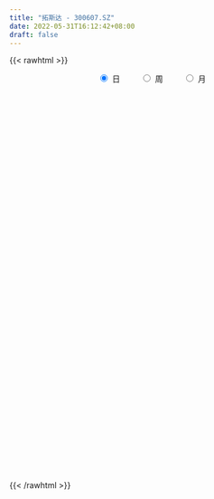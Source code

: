 ```yaml
---
title: "拓斯达 - 300607.SZ"
date: 2022-05-31T16:12:42+08:00
draft: false
---
```

{{< rawhtml >}}
    <div style="text-align: center">
        <label style="padding: 1rem;"><input style="margin-right: .5rem" type="radio" name="period" value="D" checked onclick="period_change(this)">日</label>
        <label style="padding: 1rem;"><input style="margin-right: .5rem" type="radio" name="period" value="W" onclick="period_change(this)">周</label>
        <label style="padding: 1rem;"><input style="margin-right: .5rem" type="radio" name="period" value="M" onclick="period_change(this)">月</label>
    </div>
    <div id="chart" style="height: 700px;"></div> 
    <script type="text/javascript">
        const D_v = [12038.06,21181.66,25215.32,22472.2,17031.25,16776.91,28384.04,27790.01,21329.74,22827.43,14365.4,17580.21,17696.53,13226.13,13109.45,19164.07,20912.2,22399.74,15382.06,11664.42,15831.7,39132.57,22963.03,29691.49,34634.62,23764.13,44349.29,31976.2,23044.79,26816.15,21576.36,22331.48,44526.27,53626.72,50433.88,41598.18,56396.31,49621.01,38579.54,40391.92,33239.39,36978.8,30358.16,33752.35,32987.35,54724.28,70562.82,44539.85,42897.71,95884.14,90765.39,103944.58,94837.8,70520.0,62818.27,49573.95,47188.19,52904.42,42048.87,46602.21,118784.37,78959.35,77412.58,51148.85,71910.42,269876.14,437508.95,377650.61,225596.27,420350.62,338830.57,314057.57,313377.54,257762.56,163162.6,182389.57,170725.0,127379.41,145389.66,134643.58,147462.2,125931.12,161512.53,123724.71,89333.03,108308.65,48818.17,54150.41,67733.23,73588.59,54525.34,55387.73,37502.05,41766.15,42496.5,35513.98,29024.55,153961.53,95577.24,72938.83,67458.03,56588.84,65625.42,57844.8,42264.62,51578.62,90782.92,137851.36,67174.04,51900.38,63899.76,38179.18,37734.73,46433.1,60993.76,36465.93,104812.84,67196.39,57675.46,69204.13,64717.69,69036.4,67972.49,67037.98,66686.51,79164.0,62669.69,53989.12,72421.6,112924.76,151561.23,72434.87,72658.78,47174.55,72790.48,47164.5,32640.34,49465.21,41975.0,48554.83,69324.69,63348.11,80132.19,60233.61,57620.64,43297.41,50879.79,53079.87,54707.98,30756.43,119184.57,123304.41,75253.76,49759.15,70036.57,55098.96,79308.54,117545.02,76426.59,139064.5,85273.84,77279.48,63637.4,66765.28,56595.78,52883.5,98612.1,36797.02,34028.61,156285.79,42705.07,58382.58,39126.28,32958.34,31249.42,34732.63,32297.82,48035.34,23953.58,25341.81,54394.54,41233.82,21660.63,46625.33,34974.75,37314.82,80124.4,47036.78,42683.1,27467.67,28458.78,32091.87,36264.15,41345.35,42569.83,60570.83,44391.85,40622.65,34624.81,71305.63,85419.07,58389.95,29523.13,40179.19,28764.89,31816.88,43871.48,26827.49,26574.86,30800.71,41717.24,44895.15,43990.44,31173.04,24644.8,19552.03,38639.26,23538.22,56986.61,50656.41,53057.81,29275.92,25579.81,29084.08,38984.57,31007.1,48893.93,75411.61,69224.69,45408.54,52677.68,37184.64,33182.24,31940.71,43736.95,49969.12,31132.87,27112.63,30325.96,26200.68,26866.6,27877.89,32109.02,30967.8,39242.66,23128.56,32837.52,30153.85,31184.06,31911.94]
const D_histogram = [0.0,-0.0213150997,0.0110995099,0.0490139133,0.0811733267,0.0944339091,0.1241480394,0.1753658795,0.1931536204,0.1479570902,0.0917677134,0.0432627928,0.0178133156,-0.0088674513,-0.0167449809,0.000639298,-0.0270569482,-0.0870154709,-0.1220150524,-0.1214975643,-0.1047804421,-0.0307860868,0.00661922,0.0301621232,0.0685895623,0.0885081164,0.1409796545,0.1452548293,0.1456143716,0.0957907053,0.0575713039,0.035204775,0.0258834091,-0.012426839,-0.0789955034,-0.1430137169,-0.1187884965,-0.0606748368,-0.0722970597,-0.1179198742,-0.1617715618,-0.2133328329,-0.214844858,-0.2080305834,-0.1914133805,-0.2220553847,-0.3025423129,-0.3525645401,-0.4004879217,-0.2917847317,-0.1607820124,-0.0191124211,0.0484696524,0.1316940628,0.1804929168,0.1868760566,0.1812295448,0.1711169043,0.1500487959,0.1088365598,0.1519990468,0.1363086851,0.039569973,-0.0289587699,-0.0538114754,0.0988317371,0.4061911929,0.5043916933,0.4728560889,0.4805570292,0.4213687869,0.4206772639,0.3963773661,0.2325679919,0.1208382566,-0.0037214584,-0.0742632806,-0.1051660243,-0.1750962877,-0.2469161821,-0.3334617169,-0.383734983,-0.3458603426,-0.3522126699,-0.3526028318,-0.3822552796,-0.36783449,-0.3537868134,-0.367344643,-0.3966570925,-0.3861784926,-0.3957393016,-0.3526395969,-0.2754362165,-0.2300544446,-0.2007288975,-0.1480853346,0.0233268615,0.0763471868,0.1300659074,0.1817480745,0.1932923724,0.1652315986,0.1504557739,0.1221021697,0.1234605685,0.0524681915,-0.1145153122,-0.2120342552,-0.2482934281,-0.2609202563,-0.2338656439,-0.1904828134,-0.1367912928,-0.0925430178,-0.0467495799,0.0417525082,0.1063402448,0.1510344091,0.2003559635,0.1876325734,0.2109266092,0.1957433863,0.1976364587,0.1816031587,0.164333187,0.1378843924,0.1227091286,0.1285174382,0.0849773129,0.1057690986,0.1164122697,0.0924296307,0.0765086971,0.0331157219,0.0034210061,-0.0020991711,0.0052742387,0.0158633153,0.0214948905,0.0485638811,0.0473346121,0.0723592853,0.0651375935,0.0315528497,0.01504174,-0.0039765761,-0.0331329753,-0.0434272495,-0.055300373,-0.0010442686,0.0516134118,0.079331362,0.0846783263,0.1016955366,0.0974619805,0.1041593624,0.1177577331,0.1212985576,0.1557258489,0.1575747353,0.1245081561,0.079941338,0.0769073512,0.0443677302,0.028124392,-0.0492313103,-0.0943533664,-0.1160533977,-0.2595170508,-0.3352560655,-0.3752992878,-0.367040205,-0.3293789224,-0.2757888092,-0.2182245774,-0.1798349782,-0.1722970026,-0.1560189081,-0.1302931661,-0.0735322008,-0.0339502295,-0.0039424085,0.0484947485,0.0706493256,0.0993043834,0.1035019175,0.1244610147,0.1162529542,0.1167322193,0.1172599385,0.116884928,0.0971902358,0.0623681938,0.0108134282,-0.0504656743,-0.0570765319,-0.0487292276,-0.0651563147,-0.085252868,-0.0776836199,-0.0651190754,-0.0429138674,-0.0106268897,0.0097182377,0.0317005956,0.0234902325,0.0120487578,-0.0021219488,-0.0236373633,-0.0058167158,0.0197836671,0.0399386592,0.0555329994,0.0411595173,0.0290841079,-0.0135311982,-0.0206930305,-0.0173360696,0.0077936412,-0.0096482051,-0.0298623992,-0.033455754,-0.0333868097,-0.0654114647,-0.0870059459,-0.1402996253,-0.2026901143,-0.1764286406,-0.1498214015,-0.0908655803,-0.0285576413,0.0179720812,0.0629811991,0.1134687053,0.1427866967,0.1627172988,0.177901113,0.1755065898,0.167563405,0.1644732067,0.1616591854,0.1607118581,0.1663614939,0.1333509853,0.1158261772,0.1112149007,0.0923496428,0.0857503824,0.0889042432]
const D_fast = [0.0,-0.0266438746,0.0085456125,0.0587134942,0.1111662393,0.1480352989,0.2087864391,0.303845749,0.369921895,0.3617146374,0.3284671889,0.2907779665,0.2697818182,0.2408841885,0.2288204137,0.2463645171,0.2119040338,0.1301916434,0.0646882988,0.0348313958,0.0253534075,0.0916512411,0.1307113529,0.161794787,0.2173696166,0.2594151998,0.3471316516,0.3877205337,0.4244836689,0.3986076789,0.3747811035,0.3612157683,0.3583652548,0.3169482968,0.2306307566,0.1308591138,0.1253872101,0.1683321607,0.1386356728,0.0635328897,-0.0207616883,-0.1256561676,-0.1808794072,-0.2260727784,-0.2573089207,-0.343464771,-0.4995872775,-0.6377506397,-0.7857960017,-0.7500389947,-0.6592317785,-0.5223402925,-0.4426408058,-0.3264928797,-0.2325707966,-0.1794686426,-0.1398077681,-0.1071411826,-0.0906970921,-0.1047001882,-0.0235379394,-0.0051511298,-0.0919973488,-0.1677657841,-0.2060713584,-0.0287202117,0.3801870424,0.6044854661,0.6911638839,0.8190040815,0.8651580359,0.9696358289,1.0444302726,0.9387628964,0.8572427253,0.7317526456,0.6426450032,0.5854507535,0.4717464181,0.3381974783,0.1682865142,0.0220795024,-0.0265109428,-0.1209164376,-0.2094573074,-0.3346735752,-0.412211408,-0.4866104348,-0.5920044252,-0.7204811478,-0.806547171,-0.9150428055,-0.9601029999,-0.9517586737,-0.9638905129,-0.9847471902,-0.9691249609,-0.7918810495,-0.7197739274,-0.6335387301,-0.5364195443,-0.4765521533,-0.4633050275,-0.4404669087,-0.4382949705,-0.4060714295,-0.4639467586,-0.6595590904,-0.8100865972,-0.9084191271,-0.9862760194,-1.017687818,-1.0219256908,-1.0024319935,-0.9813194729,-0.94721343,-0.8482732149,-0.7571004171,-0.6746476505,-0.5752371052,-0.541052352,-0.4650266638,-0.4312740402,-0.3799718531,-0.3506043635,-0.3267910384,-0.3187687348,-0.3032667166,-0.2653290473,-0.2876248444,-0.2403907841,-0.2006445455,-0.2015197769,-0.1983135363,-0.2334275809,-0.2622670452,-0.2683120152,-0.2596200457,-0.2450651403,-0.2340598425,-0.1948498815,-0.1842454976,-0.141131003,-0.1320682964,-0.1577648278,-0.1705155025,-0.1905279626,-0.2279676057,-0.2491186923,-0.274816909,-0.2208218718,-0.1552608384,-0.1077100478,-0.0811935018,-0.0387524074,-0.0186204684,0.0141167542,0.0571545581,0.091020022,0.1643787756,0.2056213457,0.2036818056,0.1791003219,0.195293173,0.1738454845,0.1646332444,0.0749697145,0.0062593168,-0.0444540639,-0.2527969797,-0.4123500108,-0.546218055,-0.6297190235,-0.6744024715,-0.6897595607,-0.6867514732,-0.6933206186,-0.7288568936,-0.7515835262,-0.7584310756,-0.7200531605,-0.6889587466,-0.6599365277,-0.5953756836,-0.5555587751,-0.5020776214,-0.4720046079,-0.4199302571,-0.399075079,-0.3694127591,-0.3395700553,-0.3107238338,-0.306120967,-0.3253509606,-0.3742023692,-0.4480978902,-0.4689778808,-0.4728128834,-0.5055290491,-0.5469388195,-0.5587904763,-0.5625057006,-0.5510289596,-0.5213987042,-0.4986240175,-0.4687165106,-0.4710543156,-0.4794836008,-0.4941847947,-0.52160955,-0.5052430814,-0.4746967817,-0.4445571249,-0.4150795348,-0.4191631376,-0.42396752,-0.4699656256,-0.4823007155,-0.4832777721,-0.4561996509,-0.4760535485,-0.5037333424,-0.5156906358,-0.5239683939,-0.5723459151,-0.6156918827,-0.7040604684,-0.8171234861,-0.8349691724,-0.8458172837,-0.8095778577,-0.7544093289,-0.7033865861,-0.6426321684,-0.563777486,-0.4987628204,-0.4381528936,-0.3784938011,-0.3370116768,-0.3030640105,-0.2650359071,-0.227435132,-0.1882044947,-0.1409644855,-0.1406372477,-0.1292055116,-0.1060130629,-0.1017909101,-0.0869525748,-0.0615726532]
const D_slow = [0.0,-0.0053287749,-0.0025538975,0.0096995809,0.0299929126,0.0536013898,0.0846383997,0.1284798695,0.1767682746,0.2137575472,0.2366994755,0.2475151737,0.2519685026,0.2497516398,0.2455653946,0.2457252191,0.238960982,0.2172071143,0.1867033512,0.1563289601,0.1301338496,0.1224373279,0.1240921329,0.1316326637,0.1487800543,0.1709070834,0.206151997,0.2424657044,0.2788692973,0.3028169736,0.3172097996,0.3260109933,0.3324818456,0.3293751358,0.30962626,0.2738728308,0.2441757066,0.2290069974,0.2109327325,0.181452764,0.1410098735,0.0876766653,0.0339654508,-0.0180421951,-0.0658955402,-0.1214093864,-0.1970449646,-0.2851860996,-0.38530808,-0.458254263,-0.4984497661,-0.5032278713,-0.4911104582,-0.4581869425,-0.4130637133,-0.3663446992,-0.321037313,-0.2782580869,-0.2407458879,-0.213536748,-0.1755369863,-0.141459815,-0.1315673217,-0.1388070142,-0.1522598831,-0.1275519488,-0.0260041506,0.1000937728,0.218307795,0.3384470523,0.443789249,0.548958565,0.6480529065,0.7061949045,0.7364044686,0.735474104,0.7169082839,0.6906167778,0.6468427059,0.5851136603,0.5017482311,0.4058144854,0.3193493997,0.2312962323,0.1431455243,0.0475817044,-0.0443769181,-0.1328236214,-0.2246597822,-0.3238240553,-0.4203686784,-0.5193035039,-0.6074634031,-0.6763224572,-0.7338360683,-0.7840182927,-0.8210396264,-0.815207911,-0.7961211143,-0.7636046374,-0.7181676188,-0.6698445257,-0.6285366261,-0.5909226826,-0.5603971402,-0.5295319981,-0.5164149502,-0.5450437782,-0.598052342,-0.660125699,-0.7253557631,-0.7838221741,-0.8314428774,-0.8656407006,-0.8887764551,-0.9004638501,-0.890025723,-0.8634406618,-0.8256820596,-0.7755930687,-0.7286849254,-0.675953273,-0.6270174265,-0.5776083118,-0.5322075221,-0.4911242254,-0.4566531273,-0.4259758451,-0.3938464856,-0.3726021573,-0.3461598827,-0.3170568153,-0.2939494076,-0.2748222333,-0.2665433028,-0.2656880513,-0.2662128441,-0.2648942844,-0.2609284556,-0.255554733,-0.2434137627,-0.2315801097,-0.2134902883,-0.19720589,-0.1893176775,-0.1855572425,-0.1865513865,-0.1948346304,-0.2056914427,-0.219516536,-0.2197776032,-0.2068742502,-0.1870414097,-0.1658718281,-0.140447944,-0.1160824489,-0.0900426083,-0.060603175,-0.0302785356,0.0086529266,0.0480466105,0.0791736495,0.099158984,0.1183858218,0.1294777543,0.1365088523,0.1242010248,0.1006126832,0.0715993337,0.006720071,-0.0770939453,-0.1709187673,-0.2626788185,-0.3450235491,-0.4139707514,-0.4685268958,-0.5134856403,-0.556559891,-0.595564618,-0.6281379095,-0.6465209597,-0.6550085171,-0.6559941192,-0.6438704321,-0.6262081007,-0.6013820048,-0.5755065254,-0.5443912718,-0.5153280332,-0.4861449784,-0.4568299938,-0.4276087618,-0.4033112028,-0.3877191544,-0.3850157973,-0.3976322159,-0.4119013489,-0.4240836558,-0.4403727345,-0.4616859515,-0.4811068564,-0.4973866253,-0.5081150921,-0.5107718145,-0.5083422551,-0.5004171062,-0.4945445481,-0.4915323586,-0.4920628458,-0.4979721867,-0.4994263656,-0.4944804488,-0.484495784,-0.4706125342,-0.4603226549,-0.4530516279,-0.4564344274,-0.4616076851,-0.4659417025,-0.4639932922,-0.4664053434,-0.4738709432,-0.4822348817,-0.4905815842,-0.5069344504,-0.5286859368,-0.5637608432,-0.6144333717,-0.6585405319,-0.6959958822,-0.7187122773,-0.7258516876,-0.7213586673,-0.7056133676,-0.6772461912,-0.6415495171,-0.6008701924,-0.5563949141,-0.5125182667,-0.4706274154,-0.4295091138,-0.3890943174,-0.3489163529,-0.3073259794,-0.2739882331,-0.2450316888,-0.2172279636,-0.1941405529,-0.1727029573,-0.1504768965]
const D_data = [['2021-05-20', 19.4784, 19.268, 19.2124, 19.5278],['2021-05-21', 19.2371, 18.934, 18.9216, 19.3918],['2021-05-24', 18.8412, 19.633, 18.8041, 19.8804],['2021-05-25', 19.6825, 19.9175, 19.5649, 20.0041],['2021-05-26', 19.8124, 20.0907, 19.7938, 20.0969],['2021-05-27', 20.1031, 20.0536, 19.9608, 20.3072],['2021-05-28', 20.0969, 20.4742, 20.0165, 20.8206],['2021-05-31', 20.5794, 21.099, 20.4309, 21.2536],['2021-06-01', 21.2474, 21.0371, 20.7711, 21.266],['2021-06-02', 21.068, 20.3381, 20.2701, 21.068],['2021-06-03', 20.3196, 20.0536, 20.0474, 20.567],['2021-06-04', 20.0536, 19.9546, 19.8619, 20.2454],['2021-06-07', 19.9485, 20.1031, 19.9113, 20.3381],['2021-06-08', 20.1031, 19.9856, 19.9175, 20.1959],['2021-06-09', 19.9918, 20.1526, 19.899, 20.2454],['2021-06-10', 20.1526, 20.5237, 20.0165, 20.5732],['2021-06-11', 20.6227, 19.9546, 19.9423, 20.6351],['2021-06-15', 19.9856, 19.299, 19.1753, 20.0536],['2021-06-16', 19.268, 19.299, 19.0577, 19.4845],['2021-06-17', 19.299, 19.5773, 19.299, 19.6392],['2021-06-18', 19.5959, 19.7567, 19.4536, 19.7753],['2021-06-21', 19.732, 20.6845, 19.6701, 20.7835],['2021-06-22', 20.7155, 20.5361, 20.3753, 20.7588],['2021-06-23', 20.5485, 20.5608, 20.4742, 20.8887],['2021-06-24', 20.5979, 20.9753, 20.5237, 21.0495],['2021-06-25', 21.0309, 20.9876, 20.7959, 21.1237],['2021-06-28', 21.0309, 21.7113, 20.9629, 21.8103],['2021-06-29', 21.767, 21.4082, 21.3711, 22.033],['2021-06-30', 21.4021, 21.5258, 21.3773, 21.8289],['2021-07-01', 21.5876, 20.901, 20.8948, 21.5876],['2021-07-02', 20.7649, 20.9134, 20.6041, 21.3278],['2021-07-05', 21.0433, 21.0309, 20.8515, 21.266],['2021-07-06', 21.3, 21.18, 20.93, 21.66],['2021-07-07', 21.0, 20.74, 20.5, 21.55],['2021-07-08', 20.88, 20.11, 19.96, 20.99],['2021-07-09', 20.0, 19.74, 19.45, 20.24],['2021-07-12', 19.9, 20.67, 19.75, 20.79],['2021-07-13', 20.64, 21.28, 20.42, 21.41],['2021-07-14', 21.2, 20.51, 20.51, 21.2],['2021-07-15', 20.59, 19.88, 19.63, 20.6],['2021-07-16', 19.88, 19.57, 19.5, 19.95],['2021-07-19', 19.6, 19.08, 18.86, 19.6],['2021-07-20', 19.07, 19.4, 18.91, 19.54],['2021-07-21', 19.4, 19.35, 19.16, 19.71],['2021-07-22', 19.38, 19.37, 19.01, 19.52],['2021-07-23', 19.37, 18.56, 18.5, 19.37],['2021-07-26', 18.48, 17.4, 17.08, 18.48],['2021-07-27', 17.41, 17.13, 17.02, 17.66],['2021-07-28', 17.17, 16.54, 16.4, 17.29],['2021-07-29', 17.02, 18.33, 17.02, 18.65],['2021-07-30', 18.2, 19.01, 17.9, 19.3],['2021-08-02', 18.68, 19.74, 18.48, 20.3],['2021-08-03', 20.11, 19.32, 19.26, 20.54],['2021-08-04', 19.1, 19.93, 19.05, 20.1],['2021-08-05', 19.74, 19.92, 19.51, 20.14],['2021-08-06', 20.0, 19.63, 19.57, 20.04],['2021-08-09', 19.8, 19.58, 19.29, 19.8],['2021-08-10', 19.6, 19.58, 19.33, 19.85],['2021-08-11', 19.41, 19.45, 19.21, 19.66],['2021-08-12', 19.47, 19.1, 19.02, 19.58],['2021-08-13', 19.02, 20.24, 19.01, 20.8],['2021-08-16', 20.4, 19.67, 19.58, 20.5],['2021-08-17', 19.67, 18.4, 18.26, 19.78],['2021-08-18', 18.38, 18.29, 18.16, 18.76],['2021-08-19', 18.29, 18.53, 18.06, 18.89],['2021-08-20', 18.92, 21.1, 18.92, 21.48],['2021-08-23', 22.1, 24.48, 22.1, 24.97],['2021-08-24', 24.0, 23.33, 23.1, 25.54],['2021-08-25', 23.1, 22.3, 22.2, 23.43],['2021-08-26', 20.87, 23.15, 20.61, 23.5],['2021-08-27', 22.2, 22.59, 21.57, 24.5],['2021-08-30', 22.86, 23.57, 22.6, 24.33],['2021-08-31', 23.5, 23.62, 22.4, 24.85],['2021-09-01', 23.15, 21.71, 21.41, 23.54],['2021-09-02', 21.26, 21.86, 21.21, 22.62],['2021-09-03', 21.6, 21.21, 21.0, 22.94],['2021-09-06', 21.1, 21.43, 20.39, 21.58],['2021-09-07', 21.22, 21.68, 21.06, 21.93],['2021-09-08', 21.59, 20.9, 20.84, 21.81],['2021-09-09', 21.0, 20.41, 20.11, 21.19],['2021-09-10', 20.3, 19.64, 19.53, 20.55],['2021-09-13', 19.7, 19.5, 19.2, 20.08],['2021-09-14', 19.59, 20.33, 19.33, 20.45],['2021-09-15', 20.13, 19.62, 19.5, 20.16],['2021-09-16', 19.5, 19.42, 19.2, 19.88],['2021-09-17', 19.53, 18.69, 18.51, 19.53],['2021-09-22', 18.22, 18.9, 18.15, 19.07],['2021-09-23', 19.02, 18.67, 18.6, 19.08],['2021-09-24', 18.7, 18.01, 18.0, 18.86],['2021-09-27', 17.96, 17.35, 17.1, 18.15],['2021-09-28', 17.42, 17.43, 17.3, 17.88],['2021-09-29', 17.5, 16.8, 16.8, 17.53],['2021-09-30', 16.85, 17.17, 16.83, 17.25],['2021-10-08', 17.32, 17.58, 17.32, 17.69],['2021-10-11', 17.8, 17.21, 17.17, 17.8],['2021-10-12', 17.2, 16.93, 16.62, 17.27],['2021-10-13', 16.61, 17.19, 16.61, 17.22],['2021-10-14', 17.33, 19.12, 17.28, 19.88],['2021-10-15', 18.5, 18.17, 18.07, 18.85],['2021-10-18', 18.01, 18.44, 18.01, 18.89],['2021-10-19', 18.5, 18.72, 18.27, 18.86],['2021-10-20', 18.75, 18.44, 18.4, 18.98],['2021-10-21', 18.41, 17.95, 17.77, 18.48],['2021-10-22', 17.95, 18.04, 17.64, 18.35],['2021-10-25', 17.91, 17.78, 17.62, 17.98],['2021-10-26', 17.78, 18.1, 17.7, 18.36],['2021-10-27', 17.89, 17.0, 16.73, 17.95],['2021-10-28', 16.0, 15.05, 14.98, 16.1],['2021-10-29', 14.92, 14.99, 14.75, 15.23],['2021-11-01', 14.94, 15.12, 14.81, 15.18],['2021-11-02', 15.13, 14.98, 14.8, 15.45],['2021-11-03', 14.98, 15.21, 14.89, 15.25],['2021-11-04', 15.13, 15.32, 15.13, 15.45],['2021-11-05', 15.4, 15.46, 15.24, 15.56],['2021-11-08', 15.46, 15.39, 14.95, 15.75],['2021-11-09', 15.31, 15.47, 15.26, 15.48],['2021-11-10', 15.38, 16.24, 15.33, 16.52],['2021-11-11', 16.1, 16.29, 15.95, 16.44],['2021-11-12', 16.29, 16.32, 16.15, 16.52],['2021-11-15', 16.3, 16.66, 16.2, 16.77],['2021-11-16', 16.68, 16.03, 16.01, 16.68],['2021-11-17', 16.11, 16.57, 16.04, 16.64],['2021-11-18', 16.67, 16.18, 16.16, 16.73],['2021-11-19', 16.25, 16.43, 16.05, 16.59],['2021-11-22', 16.29, 16.24, 16.21, 16.56],['2021-11-23', 16.2, 16.2, 16.15, 16.53],['2021-11-24', 16.16, 16.02, 15.94, 16.22],['2021-11-25', 16.02, 16.09, 15.9, 16.26],['2021-11-26', 16.1, 16.37, 16.02, 16.38],['2021-11-29', 16.02, 15.68, 15.6, 16.1],['2021-11-30', 15.75, 16.45, 15.71, 16.72],['2021-12-01', 16.55, 16.45, 16.31, 16.56],['2021-12-02', 16.5, 16.02, 16.0, 16.51],['2021-12-03', 16.1, 16.04, 15.91, 16.13],['2021-12-06', 16.05, 15.54, 15.48, 16.1],['2021-12-07', 15.65, 15.49, 15.3, 15.81],['2021-12-08', 15.53, 15.66, 15.51, 15.69],['2021-12-09', 15.69, 15.79, 15.55, 15.95],['2021-12-10', 15.79, 15.85, 15.71, 15.98],['2021-12-13', 15.95, 15.81, 15.72, 16.03],['2021-12-14', 15.73, 16.16, 15.69, 16.23],['2021-12-15', 16.16, 15.88, 15.83, 16.2],['2021-12-16', 15.96, 16.29, 15.85, 16.35],['2021-12-17', 16.16, 15.96, 15.9, 16.29],['2021-12-20', 15.88, 15.53, 15.48, 16.01],['2021-12-21', 15.53, 15.6, 15.35, 15.62],['2021-12-22', 15.6, 15.45, 15.36, 15.71],['2021-12-23', 15.5, 15.15, 15.08, 15.54],['2021-12-24', 15.2, 15.22, 14.92, 15.4],['2021-12-27', 15.22, 15.07, 14.93, 15.24],['2021-12-28', 15.07, 15.96, 15.05, 16.33],['2021-12-29', 15.7, 16.22, 15.64, 16.36],['2021-12-30', 16.33, 16.15, 16.05, 16.38],['2021-12-31', 16.15, 16.0, 16.0, 16.25],['2022-01-04', 16.02, 16.26, 15.95, 16.3],['2022-01-05', 16.21, 16.09, 15.93, 16.21],['2022-01-06', 15.97, 16.3, 15.96, 16.5],['2022-01-07', 16.29, 16.52, 16.25, 16.9],['2022-01-10', 16.5, 16.53, 16.11, 16.66],['2022-01-11', 16.55, 17.13, 16.38, 17.23],['2022-01-12', 17.11, 16.95, 16.8, 17.13],['2022-01-13', 16.92, 16.55, 16.52, 16.99],['2022-01-14', 16.45, 16.29, 16.2, 16.65],['2022-01-17', 16.19, 16.76, 16.19, 16.95],['2022-01-18', 16.69, 16.36, 16.3, 16.79],['2022-01-19', 16.3, 16.48, 16.2, 16.67],['2022-01-20', 16.38, 15.47, 15.43, 16.56],['2022-01-21', 15.5, 15.5, 15.38, 15.72],['2022-01-24', 15.35, 15.54, 15.25, 15.68],['2022-01-25', 14.8, 13.42, 13.28, 14.84],['2022-01-26', 13.42, 13.43, 13.26, 13.69],['2022-01-27', 13.57, 13.26, 12.99, 13.63],['2022-01-28', 13.48, 13.45, 13.27, 13.59],['2022-02-07', 13.69, 13.62, 13.44, 13.85],['2022-02-08', 13.56, 13.77, 13.41, 13.78],['2022-02-09', 13.85, 13.86, 13.72, 13.91],['2022-02-10', 13.87, 13.65, 13.55, 13.87],['2022-02-11', 13.54, 13.17, 13.13, 13.62],['2022-02-14', 13.05, 13.13, 13.05, 13.29],['2022-02-15', 13.2, 13.16, 13.01, 13.27],['2022-02-16', 13.26, 13.6, 13.22, 13.8],['2022-02-17', 13.5, 13.51, 13.4, 13.89],['2022-02-18', 13.44, 13.47, 13.29, 13.5],['2022-02-21', 13.7, 13.9, 13.52, 13.94],['2022-02-22', 13.75, 13.68, 13.61, 13.88],['2022-02-23', 13.71, 13.88, 13.66, 13.92],['2022-02-24', 13.8, 13.66, 13.49, 14.36],['2022-02-25', 13.71, 13.95, 13.71, 14.2],['2022-02-28', 13.88, 13.64, 13.45, 13.92],['2022-03-01', 13.66, 13.75, 13.63, 13.86],['2022-03-02', 13.65, 13.78, 13.56, 13.88],['2022-03-03', 13.8, 13.8, 13.73, 14.05],['2022-03-04', 13.8, 13.53, 13.49, 13.93],['2022-03-07', 13.52, 13.2, 13.15, 13.62],['2022-03-08', 13.25, 12.73, 12.63, 13.33],['2022-03-09', 12.9, 12.23, 11.65, 12.99],['2022-03-10', 12.54, 12.63, 12.52, 12.78],['2022-03-11', 12.54, 12.72, 12.3, 12.79],['2022-03-14', 12.59, 12.28, 12.28, 12.73],['2022-03-15', 12.29, 12.01, 11.95, 13.1],['2022-03-16', 12.16, 12.19, 11.18, 12.28],['2022-03-17', 12.3, 12.18, 12.06, 12.59],['2022-03-18', 12.18, 12.28, 12.05, 12.37],['2022-03-21', 12.47, 12.46, 12.33, 12.57],['2022-03-22', 12.44, 12.38, 12.25, 12.53],['2022-03-23', 12.44, 12.46, 12.3, 12.58],['2022-03-24', 12.37, 12.07, 12.0, 12.37],['2022-03-25', 12.04, 11.92, 11.9, 12.17],['2022-03-28', 11.92, 11.75, 11.53, 11.93],['2022-03-29', 11.85, 11.48, 11.4, 11.85],['2022-03-30', 11.49, 11.88, 11.48, 11.89],['2022-03-31', 11.85, 12.03, 11.73, 12.17],['2022-04-01', 11.96, 12.04, 11.69, 12.08],['2022-04-06', 12.08, 12.05, 11.96, 12.24],['2022-04-07', 11.99, 11.65, 11.65, 12.09],['2022-04-08', 11.79, 11.57, 11.39, 11.79],['2022-04-11', 11.63, 10.98, 10.86, 11.63],['2022-04-12', 10.99, 11.21, 10.87, 11.26],['2022-04-13', 11.13, 11.25, 10.9, 11.65],['2022-04-14', 11.39, 11.53, 11.39, 11.77],['2022-04-15', 11.44, 10.95, 10.88, 11.45],['2022-04-18', 10.96, 10.73, 10.43, 10.96],['2022-04-19', 10.52, 10.78, 10.52, 10.92],['2022-04-20', 10.91, 10.72, 10.67, 11.05],['2022-04-21', 10.81, 10.12, 10.07, 10.81],['2022-04-22', 10.12, 9.97, 9.9, 10.24],['2022-04-25', 9.86, 9.2, 9.2, 9.86],['2022-04-26', 9.26, 8.55, 8.55, 9.38],['2022-04-27', 8.72, 9.32, 8.58, 9.35],['2022-04-28', 9.28, 9.24, 9.19, 9.5],['2022-04-29', 9.3, 9.68, 9.29, 9.75],['2022-05-05', 9.64, 9.9, 9.55, 10.09],['2022-05-06', 9.6, 9.89, 9.56, 9.99],['2022-05-09', 9.85, 10.05, 9.82, 10.13],['2022-05-10', 9.9, 10.35, 9.88, 10.43],['2022-05-11', 10.46, 10.31, 10.28, 10.6],['2022-05-12', 10.24, 10.36, 10.16, 10.45],['2022-05-13', 10.39, 10.45, 10.3, 10.5],['2022-05-16', 10.49, 10.33, 10.27, 10.6],['2022-05-17', 10.32, 10.3, 10.18, 10.37],['2022-05-18', 10.3, 10.4, 10.28, 10.56],['2022-05-19', 10.24, 10.46, 10.2, 10.47],['2022-05-20', 10.53, 10.55, 10.33, 10.6],['2022-05-23', 10.56, 10.73, 10.56, 10.75],['2022-05-24', 10.75, 10.25, 10.23, 10.95],['2022-05-25', 10.16, 10.37, 10.16, 10.39],['2022-05-26', 10.38, 10.53, 10.2, 10.57],['2022-05-27', 10.51, 10.34, 10.25, 10.58],['2022-05-30', 10.28, 10.47, 10.25, 10.49],['2022-05-31', 10.47, 10.63, 10.31, 10.65]]
const W_v = [63516.66,106733.58,71211.43,59235.12,40699.5,30515.91,45907.93,39077.44,103013.41,79650.69,62435.86,79132.16,66421.62,63165.26,94984.2,84031.39,110912.35,83510.47,85990.43,77088.6,58031.01,41005.1,28702.26,30997.19,33956.1,26535.5,31385.11,28667.64,18047.61,23106.34,7033.37,25536.53,35451.31,49192.62,36779.28,47062.38,26568.16,40871.56,31724.35,39976.82,27506.04,42736.38,55489.7,51593.57,42443.81,24080.27,35085.66,29196.33,22011.75,23119.97,56282.22,45518.27,80965.26,77968.81,69642.87,67911.39,46310.61,49385.87,70939.31,69599.61,64249.46,52709.15,96623.07,77563.17,88301.65,150815.19,99413.05,146936.76,172693.97,111622.48,79800.2,73383.9,54794.49,57963.76,35996.42,58582.67,129881.7,91408.39,99896.96,123465.72,158351.81,172590.21,244926.36,180762.49,122091.45,117384.95,116600.79,132282.72,110038.85,95678.38,27316.98,114833.11,82589.78,62788.06,54246.54,65751.14,59218.39,77829.27,69246.93,66481.19,59056.6,54656.38,94868.64,104197.6,97000.92,143280.83,105275.63,105918.41,87748.07,90497.32,58407.7,57994.27,8327.0,30616.95,49009.72,42136.56,54428.92,67317.79,37891.31,72513.85,44904.36,44192.85,63869.94,185691.58,142327.14,112868.56,162587.57,91873.12,64752.28,124273.78,118662.15,170532.42,306152.21,401495.4300000001,218298.21,241284.34,217147.21,253859.56,174265.67,146375.88,222676.53,183000.75,144161.33,179895.07,168940.16,108125.87,186305.22,144380.88,236952.63,130718.69,448142.85,671301.22,541829.39,372545.22,332139.42,345049.16,305400.63,373545.65,464198.99,424031.9300000001,335598.84,281889.9,210574.65,97734.62,44743.02,215619.33,169652.23,290219.14,231893.54,236153.23,199629.46,198849.61,254794.79,281108.61,286498.78,216603.19,146061.35,268110.76,460285.23,379219.52,315839.7,385739.99,127425.62,136382.11,335814.39,226354.15,212796.67,136215.6,125082.38,115609.37,79817.02,103378.1,127998.79,115506.09,57578.92,94011.35,79510.08,109879.72,103892.79,84108.38,65277.92,150185.84,147762.79,212516.53,218228.17,188800.94,344649.91,381694.6,307528.06,549307.3400000001,1799937.0200000003,1230749.8399999999,725599.8500000001,608810.04,170701.81,221003.71,41766.15,356573.8,320455.92,389651.56,238147.15,327144.38,337968.69,334930.92,456754.19,244035.53,321593.43,259585.69,398258.3200000001,321989.09,441681.81,311653.6800000001,330528.3300000001,179273.55,166584.38,246076.08,166965.57,229500.51,279262.59,171459.93,187978.4,75369.87,222878.31,153931.48,291616.45,70366.88,183892.28,143380.15,156330.39,63096.0]
const W_histogram = [0.0,-0.1470614245,-0.258582832,-0.2708680461,-0.3460770638,-0.3764071334,-0.3246209421,-0.2977457245,-0.1224372352,-0.0368374828,0.0554205956,0.1967117982,0.2685686981,0.3701734941,0.559303276,0.6542885175,0.6717209437,0.7120709975,0.4919497699,0.2705996787,0.1927621002,0.0784560162,0.0167752196,-0.0236081703,-0.0087901631,-0.0819895687,-0.1603901425,-0.2108292757,-0.2281098322,-0.3741548989,-0.3875053759,-0.2811686086,-0.186485368,-0.1398740339,-0.1496792491,-0.0779504513,-0.020820305,-0.0383354059,-0.0880379946,0.0006061709,0.0792198758,0.1675199357,0.1928267792,0.196942469,0.1170140093,0.0506623005,-0.0629057423,-0.1943361693,-0.212798664,-0.284512401,-0.4282593307,-0.5670920479,-0.7068272084,-0.8122244454,-0.8138521327,-0.808870327,-0.731084648,-0.6466457972,-0.5131644973,-0.4930521591,-0.4363759373,-0.4230358047,-0.4448063544,-0.4448832484,-0.4028650835,-0.2738566314,-0.1667964615,0.0441940446,0.2050718822,0.2501237461,0.2492896628,0.2369183914,0.2202323488,0.1828287781,0.2162065934,0.2309008414,0.2726208453,0.2893067796,0.2567376657,0.3004580417,0.3831727949,0.4450798937,0.5083010709,0.5786966832,0.5914439169,0.562800075,0.6062452644,0.5879901667,0.5427983125,0.4100153616,0.2792081164,0.1106323872,-0.0039994645,-0.0896255079,-0.1112606185,-0.16669818,-0.1723130905,-0.1224260408,-0.077089047,-0.0256176423,-0.003943757,-0.0108038282,0.0316082313,0.0805651351,0.1029475846,0.1845042363,0.2576492602,0.2344870878,0.2402201037,0.273688498,0.2399080434,0.1673839055,0.1145779633,0.0844939869,0.0687279093,0.0645650546,0.0797500446,0.102810254,0.100562407,0.0917281727,0.0458473349,0.0388314451,0.046856455,0.1739689082,0.2855278379,0.3014245404,0.3226013314,0.2896059441,0.1955824976,0.084811109,0.064065582,0.1227242567,0.2768857956,0.5212569903,0.5081582382,0.4143740793,0.3492690648,0.3084642465,0.2557487739,0.2627595173,0.2222422896,0.1710070265,0.2312109526,0.4204147096,0.4864969904,0.4684429855,0.3316346114,0.2651403262,0.1576710044,0.0483390918,0.0538208144,0.3397817376,0.3716765575,0.249313518,0.2571752649,0.172357857,-0.0118891236,0.073342271,0.1175792244,0.0297097378,-0.2035272304,-0.3438686542,-0.5070549872,-0.5745859569,-0.5627044523,-0.5031523828,-0.5992551052,-0.7659917876,-0.8011113842,-0.8712523808,-0.8878202486,-0.9788325798,-0.9176610051,-0.77129994,-0.7515401163,-0.7105797849,-0.6292323724,-0.5060518223,-0.2557751764,0.0478157457,0.2551081356,0.2176996036,0.250225073,0.382337869,0.2722252123,0.2625505417,0.0686288353,-0.1036604254,-0.1441734216,-0.2239815859,-0.2526704381,-0.277635245,-0.2983244092,-0.3568100932,-0.4339197364,-0.4395074361,-0.4652976224,-0.3521194027,-0.2884205404,-0.2252565534,-0.177855087,-0.0512300804,0.035241145,0.0217830958,0.0103818023,-0.0527631818,-0.0517358972,0.0004263897,0.0812655237,0.1916102242,0.3544324005,0.357646516,0.2477123971,0.11162445,-0.0167459004,-0.1437222837,-0.1830689917,-0.1535240666,-0.1279468,-0.2922531491,-0.3416573788,-0.2907857396,-0.2269303923,-0.1686162935,-0.133678722,-0.1059854364,-0.0648975953,-0.0716652982,-0.0109069662,0.0724225907,0.1175027676,0.1002400922,-0.0358316609,-0.1261986036,-0.145879595,-0.1084046228,-0.0942587212,-0.120150635,-0.1458937955,-0.1647562869,-0.1473093136,-0.1453355443,-0.1624049484,-0.2131196434,-0.237744076,-0.2122740855,-0.133921062,-0.0555802652,-0.0010106829,0.0677100704]
const W_fast = [0.0,-0.1838267806,-0.3599938962,-0.4399961218,-0.6017244054,-0.7261562583,-0.7555253025,-0.803086516,-0.6583873356,-0.5819969539,-0.4758837266,-0.2854145745,-0.1464155,0.0477326695,0.3766882704,0.6352456413,0.8206083035,1.0389761065,0.9418423214,0.7881421499,0.7584950965,0.6638030165,0.6063160248,0.5600305923,0.5726510587,0.478954261,0.3604561516,0.2573096995,0.1830016849,-0.0565821065,-0.1668089275,-0.1307643124,-0.0827024137,-0.0710595882,-0.1182846156,-0.0660434306,-0.0141183605,-0.0412173129,-0.1129294002,-0.024133692,0.0742849818,0.2044650257,0.277978564,0.3313298711,0.2806549137,0.22696878,0.0976743016,-0.0823401677,-0.1540023284,-0.2968441657,-0.547655928,-0.8282616572,-1.1447036198,-1.4531569681,-1.6582476886,-1.8554834647,-1.9604689477,-2.0376915461,-2.0325013706,-2.1356520722,-2.1880698347,-2.2804886533,-2.4134607915,-2.5247584977,-2.5834566036,-2.5229123094,-2.4575512548,-2.2355122376,-2.0233664295,-1.915783629,-1.8542952967,-1.8074369702,-1.7690649257,-1.7607613018,-1.6733318381,-1.6009123798,-1.4910371645,-1.4020245353,-1.3704092328,-1.2515743464,-1.0730663945,-0.8998893222,-0.7095928773,-0.4945230942,-0.3339148813,-0.2218587045,-0.026852199,0.101890245,0.1923979689,0.1621188584,0.1011136424,-0.03980399,-0.1554357079,-0.2634681283,-0.3129183935,-0.4100305,-0.4587236831,-0.4394431436,-0.4133784116,-0.3683114174,-0.3476234713,-0.3571844997,-0.3068703823,-0.2377721948,-0.1896528491,-0.0619701384,0.0755872007,0.1110468002,0.176834842,0.2787253609,0.3049219171,0.2742437556,0.2500823042,0.2411218245,0.2425377243,0.2545161332,0.2896386343,0.3384014073,0.361294162,0.3753919709,0.3409729667,0.3436649382,0.3634040619,0.5340087422,0.7169496313,0.8082024689,0.9100295928,0.9494356916,0.9043078694,0.814739258,0.8100101265,0.8993498654,1.1227328532,1.4974182954,1.6113591029,1.6211684638,1.6433807156,1.6796919588,1.6909136798,1.7636143024,1.7786576472,1.7701741407,1.888180805,2.1824882393,2.3701947677,2.4692515092,2.415351788,2.4151425844,2.3470910136,2.249843874,2.2687808002,2.6396871578,2.764501117,2.704466457,2.7766220201,2.7348940765,2.5476748149,2.6512417774,2.7248735368,2.6444314847,2.3603127089,2.1340041216,1.8440540418,1.6328765828,1.5040819743,1.4378459481,1.1919294495,0.8336948201,0.5982973775,0.3103432856,0.0718203557,-0.2639001205,-0.432143797,-0.4786077169,-0.6467329223,-0.783417537,-0.8593782177,-0.8627106232,-0.6763777714,-0.3608329129,-0.0897634891,-0.0727471202,0.0223346175,0.2500318808,0.2079755271,0.2639384919,0.0871739943,-0.1110303727,-0.1875867243,-0.323390285,-0.4152467467,-0.5096203649,-0.6048906314,-0.7525788387,-0.938168416,-1.0536329747,-1.1957475666,-1.1705991977,-1.1790054704,-1.1721556218,-1.1692179271,-1.0554004406,-0.960118929,-0.9681312043,-0.9769370472,-1.0532728267,-1.0651795164,-1.012910632,-0.9117551171,-0.7535078606,-0.5020775842,-0.4094518396,-0.4574578593,-0.5656396939,-0.6981965194,-0.8611034736,-0.9462174295,-0.9550535211,-0.9614629545,-1.1988325908,-1.3336511653,-1.355475961,-1.3483532117,-1.3321931863,-1.3306752954,-1.3294783689,-1.3046149266,-1.3292989541,-1.2712673636,-1.1698321589,-1.0953762902,-1.0875789425,-1.2326086109,-1.3545252045,-1.4106760946,-1.4003022781,-1.4097210569,-1.4656506293,-1.5278672388,-1.5879188018,-1.6072991569,-1.6416592738,-1.6993299149,-1.8033245208,-1.8873849724,-1.9149835032,-1.8701107453,-1.8056650148,-1.7513481032,-1.6656998323]
const W_slow = [0.0,-0.0367653561,-0.1014110641,-0.1691280757,-0.2556473416,-0.3497491249,-0.4309043605,-0.5053407916,-0.5359501004,-0.5451594711,-0.5313043222,-0.4821263726,-0.4149841981,-0.3224408246,-0.1826150056,-0.0190428762,0.1488873597,0.3269051091,0.4498925516,0.5175424712,0.5657329963,0.5853470003,0.5895408052,0.5836387626,0.5814412219,0.5609438297,0.5208462941,0.4681389752,0.4111115171,0.3175727924,0.2206964484,0.1504042963,0.1037829543,0.0688144458,0.0313946335,0.0119070207,0.0067019444,-0.002881907,-0.0248914057,-0.0247398629,-0.004934894,0.0369450899,0.0851517848,0.134387402,0.1636409043,0.1763064795,0.1605800439,0.1119960016,0.0587963356,-0.0123317647,-0.1193965973,-0.2611696093,-0.4378764114,-0.6409325227,-0.8443955559,-1.0466131377,-1.2293842997,-1.391045749,-1.5193368733,-1.6425999131,-1.7516938974,-1.8574528486,-1.9686544372,-2.0798752493,-2.1805915201,-2.249055678,-2.2907547933,-2.2797062822,-2.2284383117,-2.1659073751,-2.1035849594,-2.0443553616,-1.9892972744,-1.9435900799,-1.8895384315,-1.8318132212,-1.7636580099,-1.691331315,-1.6271468985,-1.5520323881,-1.4562391894,-1.344969216,-1.2178939482,-1.0732197774,-0.9253587982,-0.7846587795,-0.6330974634,-0.4860999217,-0.3504003436,-0.2478965032,-0.1780944741,-0.1504363773,-0.1514362434,-0.1738426204,-0.201657775,-0.24333232,-0.2864105926,-0.3170171028,-0.3362893646,-0.3426937751,-0.3436797144,-0.3463806714,-0.3384786136,-0.3183373299,-0.2926004337,-0.2464743746,-0.1820620596,-0.1234402876,-0.0633852617,0.0050368628,0.0650138737,0.1068598501,0.1355043409,0.1566278376,0.1738098149,0.1899510786,0.2098885897,0.2355911532,0.260731755,0.2836637982,0.2951256319,0.3048334932,0.3165476069,0.360039834,0.4314217934,0.5067779285,0.5874282614,0.6598297474,0.7087253718,0.729928149,0.7459445445,0.7766256087,0.8458470576,0.9761613052,1.1032008647,1.2067943845,1.2941116507,1.3712277124,1.4351649058,1.5008547852,1.5564153576,1.5991671142,1.6569698523,1.7620735297,1.8836977773,2.0008085237,2.0837171766,2.1500022581,2.1894200092,2.2015047822,2.2149599858,2.2999054202,2.3928245595,2.455152939,2.5194467553,2.5625362195,2.5595639386,2.5778995063,2.6072943124,2.6147217469,2.5638399393,2.4778727757,2.351109029,2.2074625397,2.0667864266,1.9409983309,1.7911845546,1.5996866077,1.3994087617,1.1815956665,0.9596406043,0.7149324594,0.4855172081,0.2926922231,0.104807194,-0.0728377522,-0.2301458453,-0.3566588009,-0.420602595,-0.4086486586,-0.3448716247,-0.2904467238,-0.2278904555,-0.1323059882,-0.0642496852,0.0013879502,0.0185451591,-0.0073699473,-0.0434133027,-0.0994086992,-0.1625763087,-0.2319851199,-0.3065662222,-0.3957687455,-0.5042486796,-0.6141255386,-0.7304499442,-0.8184797949,-0.89058493,-0.9468990684,-0.9913628401,-1.0041703602,-0.995360074,-0.9899143,-0.9873188495,-1.0005096449,-1.0134436192,-1.0133370218,-0.9930206409,-0.9451180848,-0.8565099847,-0.7670983557,-0.7051702564,-0.6772641439,-0.681450619,-0.7173811899,-0.7631484378,-0.8015294545,-0.8335161545,-0.9065794418,-0.9919937865,-1.0646902214,-1.1214228194,-1.1635768928,-1.1969965733,-1.2234929324,-1.2397173313,-1.2576336558,-1.2603603974,-1.2422547497,-1.2128790578,-1.1878190347,-1.19677695,-1.2283266009,-1.2647964996,-1.2918976553,-1.3154623356,-1.3454999944,-1.3819734433,-1.423162515,-1.4599898434,-1.4963237294,-1.5369249665,-1.5902048774,-1.6496408964,-1.7027094178,-1.7361896833,-1.7500847496,-1.7503374203,-1.7334099027]
const W_data = [['2017-07-07', 18.3243, 20.9934, 18.2718, 22.1612],['2017-07-14', 20.9533, 18.689, 18.4355, 21.1223],['2017-07-21', 18.2868, 18.2598, 17.1344, 18.618],['2017-07-28', 18.1821, 18.9357, 17.5738, 19.3278],['2017-08-04', 18.9526, 17.6312, 17.54, 19.1791],['2017-08-11', 17.638, 17.5738, 17.5467, 18.4457],['2017-08-18', 17.4791, 18.324, 17.442, 19.0608],['2017-08-25', 18.2564, 17.9083, 17.7427, 18.4524],['2017-09-01', 17.9523, 20.0746, 17.7833, 20.4802],['2017-09-08', 20.0037, 19.517, 19.348, 21.4298],['2017-09-15', 19.6218, 20.0138, 19.2838, 21.0446],['2017-09-22', 19.8752, 21.2913, 19.7198, 21.7948],['2017-09-29', 21.2575, 21.1223, 19.9699, 21.9266],['2017-10-13', 21.5616, 22.17, 20.9905, 22.5079],['2017-10-20', 22.17, 24.3937, 21.4603, 24.6303],['2017-10-27', 24.1808, 24.4579, 23.3663, 25.3028],['2017-11-03', 24.4579, 24.3329, 23.8158, 25.874],['2017-11-10', 24.4647, 25.367, 23.951, 25.7185],['2017-11-17', 25.6813, 22.1531, 21.7509, 25.8537],['2017-11-24', 22.2511, 21.3149, 20.683, 22.6397],['2017-12-01', 21.0175, 22.5654, 20.6525, 22.8121],['2017-12-08', 22.5755, 21.7779, 20.9635, 22.7107],['2017-12-15', 21.7779, 22.0821, 21.3487, 22.1362],['2017-12-22', 21.8996, 22.1531, 21.3927, 22.437],['2017-12-29', 22.1497, 22.8459, 22.0382, 23.265],['2018-01-05', 22.9135, 21.6292, 21.342, 23.0757],['2018-01-12', 21.6292, 21.1324, 20.6796, 22.1024],['2018-01-19', 20.9567, 21.0547, 20.1456, 21.2913],['2018-01-26', 20.8857, 21.173, 20.7168, 21.4028],['2018-02-02', 21.2406, 18.9256, 18.9256, 21.2676],['2018-02-23', 19.1284, 19.8888, 18.858, 19.9361],['2018-03-02', 19.8043, 21.3994, 19.7705, 22.0821],['2018-03-09', 21.298, 21.6292, 20.9533, 22.4741],['2018-03-16', 21.7982, 21.2913, 21.1764, 23.2514],['2018-03-23', 21.3251, 20.5748, 19.1486, 21.7374],['2018-03-30', 19.5745, 21.6766, 19.5745, 21.9638],['2018-04-04', 21.8658, 21.805, 21.3623, 22.5282],['2018-04-13', 21.2913, 20.9533, 20.176, 22.2883],['2018-04-20', 20.6356, 20.3146, 20.247, 21.6292],['2018-04-27', 20.3382, 22.1159, 20.0003, 22.3998],['2018-05-04', 22.1328, 22.4741, 21.8726, 23.0656],['2018-05-11', 22.6431, 23.15, 22.4809, 24.4546],['2018-05-18', 23.1196, 22.8222, 22.5383, 24.5864],['2018-05-25', 22.9811, 22.8087, 22.3761, 24.2754],['2018-06-01', 22.8357, 21.6968, 21.0209, 23.2007],['2018-06-08', 21.7881, 21.5616, 21.2744, 22.3052],['2018-06-15', 21.5279, 20.5005, 20.1084, 21.9672],['2018-06-22', 20.0465, 19.5277, 18.5139, 20.4432],['2018-06-29', 19.7956, 20.3856, 19.3853, 20.5144],['2018-07-06', 20.3449, 19.2768, 19.2225, 20.4466],['2018-07-13', 19.5345, 17.4932, 17.2593, 19.626],['2018-07-20', 17.5916, 16.3607, 15.869, 17.873],['2018-07-27', 16.2759, 15.0315, 14.8789, 17.1507],['2018-08-03', 14.9908, 14.1092, 13.6006, 15.5096],['2018-08-10', 14.1058, 14.3601, 13.2988, 14.6619],['2018-08-17', 14.0719, 13.665, 13.604, 14.8348],['2018-08-24', 13.8617, 14.021, 13.431, 14.1872],['2018-08-31', 14.0583, 13.804, 13.7871, 14.7331],['2018-09-07', 13.8176, 14.3364, 13.8006, 15.1163],['2018-09-14', 14.3431, 12.702, 12.6816, 14.3601],['2018-09-21', 12.6986, 12.7529, 12.1323, 12.9326],['2018-09-28', 12.6816, 11.7966, 11.1897, 12.8681],['2018-10-12', 11.5457, 10.7116, 10.0572, 12.1256],['2018-10-19', 10.7082, 10.2776, 9.3959, 10.715],['2018-10-26', 10.4403, 10.2742, 9.952, 11.1693],['2018-11-02', 10.1555, 11.2406, 9.674, 11.5254],['2018-11-09', 11.1931, 11.1049, 10.6709, 11.5559],['2018-11-16', 11.1219, 12.8953, 11.0439, 13.0648],['2018-11-23', 12.7156, 13.0546, 12.4816, 13.7192],['2018-11-30', 12.8885, 12.0306, 11.3965, 12.9563],['2018-12-07', 12.546, 11.4711, 11.3219, 12.6071],['2018-12-14', 11.3897, 11.1897, 11.0235, 11.9357],['2018-12-21', 11.132, 10.9523, 10.6845, 11.2372],['2018-12-28', 10.9523, 10.4268, 10.3589, 11.3185],['2019-01-04', 10.4369, 11.1897, 10.4369, 11.1999],['2019-01-11', 11.1931, 10.9998, 10.8099, 11.3524],['2019-01-18', 10.9591, 11.4372, 10.9015, 12.034],['2019-01-25', 11.4237, 11.2609, 11.1626, 11.7797],['2019-02-01', 11.3287, 10.5827, 10.0368, 11.3931],['2019-02-15', 10.576, 11.5661, 10.576, 11.8712],['2019-02-22', 11.6949, 12.4579, 11.6949, 12.5698],['2019-03-01', 12.6138, 12.7223, 12.4579, 13.4548],['2019-03-08', 12.8614, 13.2784, 12.7529, 14.3838],['2019-03-15', 13.431, 14.0041, 13.4276, 15.1637],['2019-03-22', 14.0719, 13.8345, 13.5938, 14.5636],['2019-03-29', 13.5192, 13.6141, 12.5799, 14.0753],['2019-04-04', 13.6955, 14.9264, 13.6955, 15.4045],['2019-04-12', 14.9942, 14.6212, 14.0041, 15.2688],['2019-04-19', 14.784, 14.5059, 14.0075, 14.9196],['2019-04-26', 14.8179, 13.2649, 13.0445, 14.8789],['2019-04-30', 13.2242, 12.8207, 12.6172, 13.3191],['2019-05-10', 12.2171, 11.6678, 10.9354, 12.3426],['2019-05-17', 11.5152, 11.5966, 11.4508, 12.2578],['2019-05-24', 11.6, 11.3558, 11.3084, 11.9628],['2019-05-31', 11.3118, 11.7593, 11.2982, 11.9085],['2019-06-06', 11.7593, 10.9829, 10.8608, 11.9085],['2019-06-14', 10.9523, 11.2677, 10.9286, 11.8],['2019-06-21', 11.1931, 11.9221, 10.9015, 12.0374],['2019-06-28', 11.8441, 11.9967, 11.722, 12.2307],['2019-07-05', 12.1764, 12.2466, 11.9868, 12.3765],['2019-07-12', 12.2569, 12.0107, 11.7782, 12.3047],['2019-07-19', 11.8842, 11.638, 11.6004, 12.2945],['2019-07-26', 11.6688, 12.3116, 11.3064, 12.3697],['2019-08-02', 12.4757, 12.6398, 12.2022, 12.927],['2019-08-09', 12.5167, 12.5304, 11.6517, 12.8005],['2019-08-16', 12.5065, 13.6313, 12.5065, 13.833],['2019-08-23', 13.8569, 14.0928, 13.5663, 14.3424],['2019-08-30', 13.9663, 13.1971, 13.0945, 13.9834],['2019-09-06', 12.9988, 13.6894, 12.9988, 13.874],['2019-09-12', 13.7988, 14.3458, 13.7954, 14.6159],['2019-09-20', 14.4108, 13.7133, 13.3578, 14.4108],['2019-09-27', 13.7031, 13.115, 12.821, 13.7851],['2019-09-30', 13.1287, 13.1526, 13.0877, 13.5048],['2019-10-11', 13.1868, 13.3133, 12.6774, 13.4432],['2019-10-18', 13.4843, 13.4535, 13.3441, 13.9082],['2019-10-25', 13.4432, 13.6244, 13.1629, 13.898],['2019-11-01', 13.6791, 13.9834, 13.3338, 14.0142],['2019-11-08', 14.0518, 14.2911, 13.9732, 14.5305],['2019-11-15', 14.2569, 14.1475, 13.8296, 14.2569],['2019-11-22', 13.9595, 14.151, 13.2347, 14.804],['2019-11-29', 14.3082, 13.6347, 13.4364, 14.4655],['2019-12-06', 13.6347, 14.0552, 13.4056, 14.1304],['2019-12-13', 13.9834, 14.3253, 13.9834, 14.8382],['2019-12-20', 14.339, 16.322, 14.2946, 17.081],['2019-12-27', 16.2741, 17.016, 15.9425, 17.2348],['2020-01-03', 16.616, 16.4656, 16.151, 17.0947],['2020-01-10', 16.3938, 16.9613, 16.257, 17.775],['2020-01-17', 17.0365, 16.5852, 16.3869, 17.1938],['2020-01-23', 16.4348, 15.7681, 15.5596, 16.9647],['2020-02-07', 14.192, 15.2177, 12.821, 15.539],['2020-02-14', 15.2689, 16.1545, 15.1766, 16.7493],['2020-02-21', 16.2946, 17.4366, 16.11, 17.5938],['2020-02-28', 17.5562, 19.4879, 17.5494, 20.582],['2020-03-06', 19.6589, 22.1513, 19.6178, 24.271],['2020-03-13', 21.8812, 20.1136, 18.5135, 22.353],['2020-03-20', 20.2743, 19.3477, 18.0793, 21.0333],['2020-03-27', 18.4622, 19.7614, 16.6673, 19.8161],['2020-04-03', 19.2486, 20.2332, 19.0776, 21.4196],['2020-04-10', 20.5307, 20.2572, 19.6828, 20.9922],['2020-04-17', 20.1375, 21.2999, 20.1375, 21.7957],['2020-04-24', 21.3512, 21.0264, 20.4179, 22.7256],['2020-04-30', 21.0264, 21.0264, 19.4093, 21.2316],['2020-05-08', 20.7221, 22.8419, 20.705, 23.5222],['2020-05-15', 22.9103, 25.642, 22.8453, 25.9736],['2020-05-22', 26.107, 25.4163, 25.1291, 27.4643],['2020-05-29', 25.4984, 25.1531, 24.8625, 26.2642],['2020-06-05', 25.1565, 23.8573, 23.4881, 25.748],['2020-06-12', 23.8949, 24.7291, 23.2863, 25.0437],['2020-06-19', 24.6095, 24.2231, 23.3376, 26.0864],['2020-06-24', 24.206, 24.0077, 23.2692, 24.3701],['2020-07-03', 23.8577, 25.5216, 23.2763, 26.2577],['2020-07-10', 25.701, 30.3093, 25.2247, 31.4536],['2020-07-17', 30.3031, 28.6082, 27.2165, 32.1402],['2020-07-24', 29.4124, 27.0247, 26.8082, 29.6165],['2020-07-31', 26.9814, 28.9052, 26.6784, 29.3258],['2020-08-07', 29.1959, 28.0701, 27.7113, 29.932],['2020-08-14', 26.9691, 26.5237, 25.4227, 27.699],['2020-08-21', 26.5794, 30.0247, 26.3505, 30.4454],['2020-08-28', 30.1856, 30.3093, 28.8866, 31.2124],['2020-09-04', 31.0206, 28.967, 28.534, 32.4433],['2020-09-11', 28.8062, 26.5732, 25.7381, 29.1959],['2020-09-18', 26.6598, 26.8639, 25.9794, 27.4825],['2020-09-25', 27.3897, 25.7567, 25.2866, 27.3897],['2020-09-30', 25.8247, 26.2206, 25.3485, 26.567],['2020-10-09', 26.5237, 26.9134, 26.3505, 26.9567],['2020-10-16', 27.1237, 27.5629, 26.9691, 28.2619],['2020-10-23', 27.5938, 25.3361, 25.2866, 28.0144],['2020-10-30', 25.299, 23.4309, 22.8866, 25.7196],['2020-11-06', 23.4866, 24.1175, 23.1402, 24.7113],['2020-11-13', 24.1794, 22.9052, 22.3918, 24.7485],['2020-11-20', 22.9794, 22.7876, 22.2124, 23.5052],['2020-11-27', 22.7629, 20.932, 20.567, 22.7691],['2020-12-04', 20.9072, 22.0825, 20.6289, 22.8124],['2020-12-11', 22.3361, 23.0907, 21.8351, 23.3134],['2020-12-18', 23.0907, 21.3711, 20.8454, 23.901],['2020-12-25', 21.3711, 21.2165, 20.9134, 22.7381],['2020-12-31', 21.3897, 21.4948, 20.3505, 21.8227],['2021-01-08', 21.6124, 22.0763, 20.9196, 22.6763],['2021-01-15', 22.2433, 24.3216, 21.9402, 25.2062],['2021-01-22', 24.4825, 26.3505, 23.7588, 27.3835],['2021-01-29', 26.3567, 26.5979, 25.2309, 27.0062],['2021-02-05', 26.7835, 24.1361, 24.1237, 28.0948],['2021-02-10', 24.0371, 25.1505, 23.6784, 25.4289],['2021-02-19', 25.9485, 27.0742, 25.4412, 27.4021],['2021-02-26', 26.932, 24.3464, 24.0433, 28.2557],['2021-03-05', 24.7546, 25.4907, 24.6247, 26.7526],['2021-03-12', 25.8495, 22.7629, 22.6454, 25.9546],['2021-03-19', 22.633, 22.0268, 21.6619, 22.633],['2021-03-26', 22.2619, 22.9979, 22.0639, 23.1959],['2021-04-02', 22.9546, 22.0206, 21.7237, 23.1526],['2021-04-09', 22.0206, 22.1567, 22.0206, 22.8866],['2021-04-16', 22.2062, 21.8165, 20.6103, 22.268],['2021-04-23', 21.9216, 21.4763, 20.9072, 22.6392],['2021-04-30', 21.4763, 20.4742, 20.4309, 22.3546],['2021-05-07', 20.4742, 19.4907, 19.4227, 20.5608],['2021-05-14', 19.4907, 19.732, 18.7608, 19.8495],['2021-05-21', 19.8804, 18.934, 18.9216, 20.0351],['2021-05-28', 18.8412, 20.4742, 18.8041, 20.8206],['2021-06-04', 20.5794, 19.9546, 19.8619, 21.266],['2021-06-11', 19.9485, 19.9546, 19.899, 20.6351],['2021-06-18', 19.9856, 19.7567, 19.0577, 20.0536],['2021-06-25', 19.732, 20.9876, 19.6701, 21.1237],['2021-07-02', 21.0309, 20.9134, 20.6041, 22.033],['2021-07-09', 21.0433, 19.74, 19.45, 21.66],['2021-07-16', 19.9, 19.57, 19.5, 21.41],['2021-07-23', 19.6, 18.56, 18.5, 19.71],['2021-07-30', 18.48, 19.01, 16.4, 19.3],['2021-08-06', 18.68, 19.63, 18.48, 20.54],['2021-08-13', 19.8, 20.24, 19.01, 20.8],['2021-08-20', 20.4, 21.1, 18.06, 21.48],['2021-08-27', 22.1, 22.59, 20.61, 25.54],['2021-09-03', 22.86, 21.21, 21.0, 24.85],['2021-09-10', 21.1, 19.64, 19.53, 21.93],['2021-09-17', 19.7, 18.69, 18.51, 20.45],['2021-09-24', 18.22, 18.01, 18.0, 19.08],['2021-09-30', 17.96, 17.17, 16.8, 18.15],['2021-10-08', 17.32, 17.58, 17.32, 17.69],['2021-10-15', 17.8, 18.17, 16.61, 19.88],['2021-10-22', 18.01, 18.04, 17.64, 18.98],['2021-10-29', 17.91, 14.99, 14.75, 18.36],['2021-11-05', 14.94, 15.46, 14.8, 15.56],['2021-11-12', 15.46, 16.32, 14.95, 16.52],['2021-11-19', 16.3, 16.43, 16.01, 16.77],['2021-11-26', 16.29, 16.37, 15.9, 16.56],['2021-12-03', 16.02, 16.04, 15.6, 16.72],['2021-12-10', 16.05, 15.85, 15.3, 16.1],['2021-12-17', 15.95, 15.96, 15.69, 16.35],['2021-12-24', 15.88, 15.22, 14.92, 16.01],['2021-12-31', 15.22, 16.0, 14.93, 16.38],['2022-01-07', 16.02, 16.52, 15.93, 16.9],['2022-01-14', 16.5, 16.29, 16.11, 17.23],['2022-01-21', 16.19, 15.5, 15.38, 16.95],['2022-01-28', 15.35, 13.45, 12.99, 15.68],['2022-02-11', 13.69, 13.17, 13.13, 13.91],['2022-02-18', 13.05, 13.47, 13.01, 13.89],['2022-02-25', 13.7, 13.95, 13.49, 14.36],['2022-03-04', 13.88, 13.53, 13.45, 14.05],['2022-03-11', 13.52, 12.72, 11.65, 13.62],['2022-03-18', 12.59, 12.28, 11.18, 13.1],['2022-03-25', 12.47, 11.92, 11.9, 12.58],['2022-04-01', 11.92, 12.04, 11.4, 12.17],['2022-04-08', 12.08, 11.57, 11.39, 12.24],['2022-04-15', 11.63, 10.95, 10.86, 11.77],['2022-04-22', 10.96, 9.97, 9.9, 11.05],['2022-04-29', 9.86, 9.68, 8.55, 9.86],['2022-05-06', 9.64, 9.89, 9.55, 10.09],['2022-05-13', 9.85, 10.45, 9.82, 10.6],['2022-05-20', 10.49, 10.55, 10.18, 10.6],['2022-05-27', 10.56, 10.34, 10.16, 10.95],['2022-06-02', 10.28, 10.63, 10.25, 10.65]]
const M_v = [234780.85,954245.9099999999,428535.81,259832.3,203705.05,307467.61,230479.67,309604.03,282273.09,363991.1199999999,146110.15,117503.6,31732.3,179561.79,139140.89,210953.2699999999,119190.24,240066.28,277038.99,257497.53,348389.51,595579.8300000001,265942.35,403136.13,444700.9500000001,687502.0499999998,481917.7200000001,314457.49,272045.73,334191.06,496545.1400000001,302974.3600000001,161083.73,237735.73,490674.08,377488.96,719620.5600000001,1150027.3999999999,908376.1800000001,601122.4300000001,888463.89,2175851.6300000004,1603620.2399999998,1234404.1300000001,720233.72,897650.6799999998,1153941.8799999997,1423455.2100000002,985362.1099999999,768222.6599999999,474535.5100000001,368770.08,475045.2,1012588.0599999999,3665902.1299999999,2329430.1399999997,1108447.4299999999,1502677.1300000001,1415741.1699999999,1405852.9100000004,634617.11,948493.46,787786.5500000002,617065.7000000001]
const M_histogram = [0.0,0.0352847863,0.2803575644,0.343185935,0.4306628516,0.4926284706,0.5738573499,0.6596539215,0.9044985622,0.8280182884,0.7782891859,0.5302650461,0.3679579544,0.2877488534,0.2355830752,0.1516464562,-0.011551896,-0.473218767,-0.8281352924,-1.1480187456,-1.3560083344,-1.3498236062,-1.3814875115,-1.3455161277,-1.0928466725,-0.8105489123,-0.6351487377,-0.5516001672,-0.4458585668,-0.3061511886,-0.1546396613,-0.0430332839,0.0762142796,0.153461656,0.3775894821,0.4717070383,0.7523735747,0.8950573545,1.0421025194,1.3458793984,1.4665653914,1.7002324969,1.9135846851,1.6004847086,1.126897141,0.5895847401,0.2424450375,0.3179479789,0.1843190948,-0.065521087,-0.3512647708,-0.4921462179,-0.5463597797,-0.7299542187,-0.528602139,-0.8011468184,-1.0821061629,-1.1188486682,-1.1199363425,-1.2300837745,-1.2251496307,-1.2604226717,-1.3634000391,-1.2897091679]
const M_fast = [0.0,0.0441059829,0.359268152,0.5078930065,0.7030356359,0.8881583726,1.1128515893,1.3635616413,1.8345309226,1.9650552208,2.1098984149,1.9944405366,1.9241229335,1.9158510458,1.9225810364,1.8765560315,1.7104697053,1.1304981426,0.5685477941,-0.0383403455,-0.5853320179,-0.9166031913,-1.2936389745,-1.5940466226,-1.6145888355,-1.5349283033,-1.5183153131,-1.5726667845,-1.5783898258,-1.5152202447,-1.4023686328,-1.3015205764,-1.163219443,-1.0476066525,-0.729081456,-0.5170371401,-0.0482772101,0.3181709084,0.7257417031,1.3659884317,1.8533157725,2.5120410023,3.2037893618,3.2908105624,3.0989472801,2.7090310642,2.4225026209,2.5774925571,2.4899434466,2.2237229932,1.8501631166,1.5862451151,1.3954416083,1.0293586146,1.0985601596,0.6257287756,0.0742428904,-0.2422117819,-0.5232835419,-0.9409519175,-1.2423051814,-1.5926838904,-2.0365112676,-2.2852476882]
const M_slow = [0.0,0.0088211966,0.0789105877,0.1647070714,0.2723727843,0.395529902,0.5389942395,0.7039077198,0.9300323604,1.1370369325,1.331609229,1.4641754905,1.5561649791,1.6281021924,1.6869979612,1.7249095753,1.7220216013,1.6037169095,1.3966830865,1.1096784001,0.7706763165,0.4332204149,0.087848537,-0.2485304949,-0.521742163,-0.7243793911,-0.8831665755,-1.0210666173,-1.132531259,-1.2090690561,-1.2477289715,-1.2584872925,-1.2394337226,-1.2010683086,-1.106670938,-0.9887441785,-0.8006507848,-0.5768864462,-0.3163608163,0.0201090333,0.3867503811,0.8118085054,1.2902046767,1.6903258538,1.972050139,2.1194463241,2.1800575834,2.2595445782,2.3056243519,2.2892440801,2.2014278874,2.0783913329,1.941801388,1.7593128333,1.6271622986,1.426875594,1.1563490533,0.8766368862,0.5966528006,0.289131857,-0.0171555507,-0.3322612186,-0.6731112284,-0.9955385204]
const M_data = [['2017-02-28', 4.6373, 14.4424, 4.6373, 14.8641],['2017-03-31', 14.2549, 14.9953, 14.0956, 18.0881],['2017-04-28', 14.8041, 18.5192, 14.4555, 19.1153],['2017-05-31', 18.3693, 17.3383, 15.9963, 19.3627],['2017-06-30', 17.1884, 18.3974, 16.343, 19.8069],['2017-07-31', 18.3243, 18.9019, 17.1344, 22.1612],['2017-08-31', 18.9087, 20.0273, 17.442, 20.3754],['2017-09-29', 19.9124, 21.1223, 19.2838, 21.9266],['2017-10-31', 21.5616, 24.7587, 20.9905, 25.3028],['2017-11-30', 24.7621, 22.0314, 20.6525, 25.874],['2017-12-29', 21.9334, 22.8459, 20.9635, 23.265],['2018-01-31', 22.9135, 20.2774, 19.4934, 23.0757],['2018-02-28', 20.4464, 20.8148, 18.858, 21.2068],['2018-03-30', 20.6492, 21.6766, 19.1486, 23.2514],['2018-04-27', 21.8658, 22.1159, 20.0003, 22.5282],['2018-05-31', 22.1328, 21.7475, 21.0209, 24.5864],['2018-06-29', 21.4873, 20.3856, 18.5139, 22.4741],['2018-07-31', 20.3449, 14.9908, 14.8213, 20.4466],['2018-08-31', 15.2858, 13.804, 13.2988, 15.4146],['2018-09-28', 13.8176, 11.7966, 11.1897, 15.1163],['2018-10-31', 11.5457, 10.8947, 9.3959, 12.1256],['2018-11-30', 11.3999, 12.0306, 10.6709, 13.7192],['2018-12-28', 12.546, 10.4268, 10.3589, 12.6071],['2019-01-31', 10.4369, 10.1792, 10.0368, 12.034],['2019-02-28', 10.2403, 12.6444, 10.2403, 13.4548],['2019-03-29', 12.6172, 13.6141, 12.4952, 15.1637],['2019-04-30', 13.6955, 12.8207, 12.6172, 15.4045],['2019-05-31', 12.2171, 11.7593, 10.9354, 12.3426],['2019-06-28', 11.7593, 11.9967, 10.8608, 12.2307],['2019-07-31', 12.1764, 12.6193, 11.3064, 12.927],['2019-08-30', 12.6227, 13.1971, 11.6517, 14.3424],['2019-09-30', 12.9988, 13.1526, 12.821, 14.6159],['2019-10-31', 13.1868, 13.7099, 12.6774, 13.9082],['2019-11-29', 13.7578, 13.6347, 13.2347, 14.804],['2019-12-31', 13.6347, 16.3425, 13.4056, 17.2348],['2020-01-23', 16.3801, 15.7681, 15.5596, 17.775],['2020-02-28', 14.192, 19.4879, 12.821, 20.582],['2020-03-31', 19.6589, 19.4708, 16.6673, 24.271],['2020-04-30', 19.5871, 21.0264, 19.2486, 22.7256],['2020-05-29', 20.7221, 25.1531, 20.705, 27.4643],['2020-06-30', 25.1565, 25.1691, 23.2692, 26.2577],['2020-07-31', 25.2309, 28.9052, 24.1608, 32.1402],['2020-08-31', 29.1959, 31.466, 25.4227, 32.4433],['2020-09-30', 31.0515, 26.2206, 25.2866, 31.732],['2020-10-30', 26.5237, 23.4309, 22.8866, 28.2619],['2020-11-30', 23.4866, 20.8701, 20.567, 24.7485],['2020-12-31', 20.8701, 21.4948, 20.3505, 23.901],['2021-01-29', 21.6124, 26.5979, 20.9196, 27.3835],['2021-02-26', 26.7835, 24.3464, 23.6784, 28.2557],['2021-03-31', 24.7546, 22.2247, 21.6619, 26.7526],['2021-04-30', 22.2, 20.4742, 20.4309, 22.8866],['2021-05-31', 20.4742, 21.099, 18.7608, 21.2536],['2021-06-30', 21.2474, 21.5258, 19.0577, 22.033],['2021-07-30', 21.5876, 19.01, 16.4, 21.66],['2021-08-31', 18.68, 23.62, 18.06, 25.54],['2021-09-30', 23.15, 17.17, 16.8, 23.54],['2021-10-29', 17.32, 14.99, 14.75, 19.88],['2021-11-30', 14.94, 16.45, 14.8, 16.77],['2021-12-31', 16.55, 16.0, 14.92, 16.56],['2022-01-28', 16.02, 13.45, 12.99, 17.23],['2022-02-28', 13.69, 13.64, 13.01, 14.36],['2022-03-31', 13.66, 12.03, 11.18, 14.05],['2022-04-29', 11.96, 9.68, 8.55, 12.24],['2022-05-31', 9.64, 10.63, 9.55, 10.95]]
        const D_a = [null,null,18.8041,null,null,null,null,null,21.266,null,null,null,null,null,null,null,null,null,19.0577,null,null,null,null,null,null,null,null,22.033,null,null,null,null,null,null,null,null,null,null,null,null,null,null,null,null,null,null,null,null,16.4,null,null,null,20.54,null,null,null,null,null,null,null,null,null,null,null,18.06,null,null,null,null,null,null,null,24.85,null,null,null,null,null,null,null,null,null,null,null,null,null,null,null,null,null,null,null,null,null,null,null,16.61,null,null,null,null,18.98,null,null,null,null,null,null,14.75,null,null,null,null,null,null,null,null,null,null,16.77,null,null,null,null,null,null,null,null,null,null,null,null,null,null,null,15.3,null,null,null,null,null,null,16.35,null,null,null,null,null,14.92,null,null,null,null,null,null,null,null,null,null,17.23,null,null,null,null,null,null,null,null,null,null,null,12.99,null,null,null,null,null,null,null,null,null,null,null,null,null,null,14.36,null,null,null,null,null,null,null,null,null,null,null,null,null,11.18,null,null,null,null,12.58,null,null,null,11.4,null,null,null,12.24,null,null,null,null,null,null,null,null,null,null,null,null,null,8.55,null,null,null,null,null,null,null,10.6,null,null,null,10.18,null,null,null,null,10.95,null,null,null,null,null]
const W_a = [null,null,17.1344,null,null,null,null,null,null,null,null,null,null,null,null,null,25.874,null,null,null,null,null,null,null,null,null,null,null,null,null,18.858,null,null,null,null,null,null,null,null,null,null,null,24.5864,null,null,null,null,null,null,null,null,null,null,null,13.2988,null,null,null,15.1163,null,null,null,null,9.3959,null,null,null,null,13.7192,null,null,null,null,null,null,null,null,null,10.0368,null,null,null,null,null,null,null,15.4045,null,null,null,null,null,null,null,null,null,null,null,null,null,null,null,11.3064,null,null,null,null,null,null,14.6159,null,null,null,null,null,13.1629,null,null,null,null,null,null,null,null,null,null,null,null,null,null,null,null,null,24.271,null,null,null,null,null,null,null,19.4093,null,null,null,null,null,null,null,null,null,null,32.1402,null,null,null,null,null,null,null,null,null,null,null,null,null,null,null,null,null,null,null,null,null,null,null,20.3505,null,null,null,null,null,null,null,28.2557,null,null,null,null,null,null,null,null,null,null,18.7608,null,null,null,null,null,null,22.033,null,null,null,16.4,null,null,null,25.54,null,null,null,null,null,null,null,null,14.75,null,null,null,null,null,null,null,null,null,null,17.23,null,null,null,null,null,null,null,null,null,null,null,null,null,8.55,null,null,null,null,null]
const M_a = [null,null,null,null,null,null,null,null,null,25.874,null,null,null,null,null,null,null,null,null,null,9.3959,null,null,null,null,null,15.4045,null,null,null,null,null,12.6774,null,null,null,null,null,null,null,null,null,32.4433,null,null,null,null,null,null,null,null,null,null,16.4,null,null,null,null,null,null,null,null,null,null]
        const D_b = [[{ coord: ['2021-05-24', 21.266] }, { coord: ['2021-08-31', 19.0577] }],[{ coord: ['2021-10-13', 16.77] }, { coord: ['2021-11-15', 16.61] }],[{ coord: ['2021-12-07', 16.35] }, { coord: ['2022-01-11', 15.3] }],[{ coord: ['2022-03-16', 12.24] }, { coord: ['2022-04-06', 11.4] }],[{ coord: ['2022-04-26', 10.6] }, { coord: ['2022-05-24', 10.18] }]]
const W_b = [[{ coord: ['2017-07-21', 24.5864] }, { coord: ['2018-05-18', 18.858] }],[{ coord: ['2018-08-10', 13.7192] }, { coord: ['2019-10-25', 13.2988] }],[{ coord: ['2020-03-06', 24.271] }, { coord: ['2021-08-27', 20.3505] }]]
const M_b = [[{ coord: ['2017-11-30', 15.4045] }, { coord: ['2019-10-31', 12.6774] }]]
    </script>
{{< /rawhtml >}}